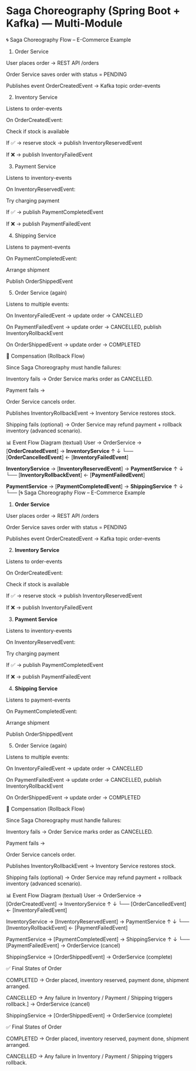 # Saga Choreography (Spring Boot + Kafka) — Multi-Module

🌀 Saga Choreography Flow – E-Commerce Example
1. Order Service

User places order → REST API /orders

Order Service saves order with status = PENDING

Publishes event OrderCreatedEvent → Kafka topic order-events

2. Inventory Service

Listens to order-events

On OrderCreatedEvent:

Check if stock is available

If ✅ → reserve stock → publish InventoryReservedEvent

If ❌ → publish InventoryFailedEvent

3. Payment Service

Listens to inventory-events

On InventoryReservedEvent:

Try charging payment

If ✅ → publish PaymentCompletedEvent

If ❌ → publish PaymentFailedEvent

4. Shipping Service

Listens to payment-events

On PaymentCompletedEvent:

Arrange shipment

Publish OrderShippedEvent

5. Order Service (again)

Listens to multiple events:

On InventoryFailedEvent → update order → CANCELLED

On PaymentFailedEvent → update order → CANCELLED, publish InventoryRollbackEvent

On OrderShippedEvent → update order → COMPLETED

🔄 Compensation (Rollback Flow)

Since Saga Choreography must handle failures:

Inventory fails → Order Service marks order as CANCELLED.

Payment fails →

Order Service cancels order.

Publishes InventoryRollbackEvent → Inventory Service restores stock.

Shipping fails (optional) → Order Service may refund payment + rollback inventory (advanced scenario).

📊 Event Flow Diagram (textual)
User → OrderService → [**OrderCreatedEvent**] → **InventoryService**
        ↑                                          ↓
        └── [**OrderCancelledEvent**] ← [**InventoryFailedEvent**]

**InventoryService** → [**InventoryReservedEvent**] → **PaymentService**
        ↑                                          ↓
        └── [**InventoryRollbackEvent**] ← [**PaymentFailedEvent**]

**PaymentService** → [**PaymentCompletedEvent**] → **ShippingService**
        ↑                                          ↓
        └── [🌀 Saga Choreography Flow – E-Commerce Example
1. **Order Service**

User places order → REST API /orders

Order Service saves order with status = PENDING

Publishes event OrderCreatedEvent → Kafka topic order-events

2. **Inventory Service**

Listens to order-events

On OrderCreatedEvent:

Check if stock is available

If ✅ → reserve stock → publish InventoryReservedEvent

If ❌ → publish InventoryFailedEvent

3. **Payment Service**

Listens to inventory-events

On InventoryReservedEvent:

Try charging payment

If ✅ → publish PaymentCompletedEvent

If ❌ → publish PaymentFailedEvent

4. **Shipping Service**

Listens to payment-events

On PaymentCompletedEvent:

Arrange shipment

Publish OrderShippedEvent

5. Order Service (again)

Listens to multiple events:

On InventoryFailedEvent → update order → CANCELLED

On PaymentFailedEvent → update order → CANCELLED, publish InventoryRollbackEvent

On OrderShippedEvent → update order → COMPLETED

🔄 Compensation (Rollback Flow)

Since Saga Choreography must handle failures:

Inventory fails → Order Service marks order as CANCELLED.

Payment fails →

Order Service cancels order.

Publishes InventoryRollbackEvent → Inventory Service restores stock.

Shipping fails (optional) → Order Service may refund payment + rollback inventory (advanced scenario).

📊 Event Flow Diagram (textual)
User → OrderService → [OrderCreatedEvent] → InventoryService
        ↑                                          ↓
        └── [OrderCancelledEvent] ← [InventoryFailedEvent]

InventoryService → [InventoryReservedEvent] → PaymentService
        ↑                                          ↓
        └── [InventoryRollbackEvent] ← [PaymentFailedEvent]

PaymentService → [PaymentCompletedEvent] → ShippingService
        ↑                                          ↓
        └── [PaymentFailedEvent] → OrderService (cancel)

ShippingService → [OrderShippedEvent] → OrderService (complete)

✅ Final States of Order

COMPLETED → Order placed, inventory reserved, payment done, shipment arranged.

CANCELLED → Any failure in Inventory / Payment / Shipping triggers rollback.] → OrderService (cancel)

ShippingService → [OrderShippedEvent] → OrderService (complete)

✅ Final States of Order

COMPLETED → Order placed, inventory reserved, payment done, shipment arranged.

CANCELLED → Any failure in Inventory / Payment / Shipping triggers rollback.

